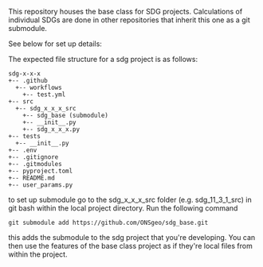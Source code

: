 This repository houses the base class for SDG projects. Calculations of individual SDGs are done in other repositories that inherit this one as a git submodule. 

See below for set up details:

The expected file structure for a sdg project is as follows:
```
sdg-x-x-x
+-- .github
  +-- workflows
    +-- test.yml
+-- src
  +-- sdg_x_x_x_src
    +-- sdg_base (submodule)
    +-- __init__.py
    +-- sdg_x_x_x.py
+-- tests
  +-- __init__.py
+-- .env
+-- .gitignore
+-- .gitmodules
+-- pyproject.toml
+-- README.md
+-- user_params.py
```


to set up submodule go to the sdg_x_x_x_src folder (e.g. sdg_11_3_1_src) in git bash within the local project directory. Run the following command

```git submodule add https://github.com/ONSgeo/sdg_base.git```

this adds the submodule to the sdg project that you're developing. You can then use the features of the base class project as if they're local files from within the project.



